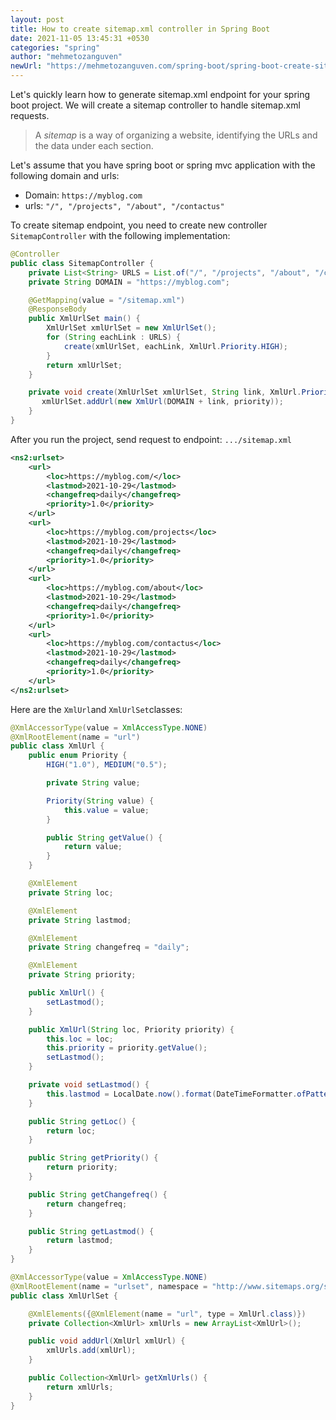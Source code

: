 ```yaml
---
layout: post
title: How to create sitemap.xml controller in Spring Boot
date: 2021-11-05 13:45:31 +0530
categories: "spring"
author: "mehmetozanguven"
newUrl: "https://mehmetozanguven.com/spring-boot/spring-boot-create-sitemap-xml-controller/"
---
```


Let's quickly learn how to generate sitemap.xml endpoint for your spring boot project. We will create a sitemap controller to handle sitemap.xml requests.

> A _sitemap_ is a way of organizing a website, identifying the URLs and the data under each section.

Let's assume that you have spring boot or spring mvc application with the following domain and urls:

- Domain: `https://myblog.com`
- urls: `"/", "/projects", "/about", "/contactus"`

To create sitemap endpoint, you need to create new controller `SitemapController` with the following implementation:

```java
@Controller
public class SitemapController {
    private List<String> URLS = List.of("/", "/projects", "/about", "/contactus");
    private String DOMAIN = "https://myblog.com";

    @GetMapping(value = "/sitemap.xml")
    @ResponseBody
    public XmlUrlSet main() {
        XmlUrlSet xmlUrlSet = new XmlUrlSet();
        for (String eachLink : URLS) {
            create(xmlUrlSet, eachLink, XmlUrl.Priority.HIGH);
        }
        return xmlUrlSet;
    }

    private void create(XmlUrlSet xmlUrlSet, String link, XmlUrl.Priority priority) {
       xmlUrlSet.addUrl(new XmlUrl(DOMAIN + link, priority));
    }
}
```

After you run the project, send request to endpoint: `.../sitemap.xml`

```xml
<ns2:urlset>
	<url>
		<loc>https://myblog.com/</loc>
		<lastmod>2021-10-29</lastmod>
		<changefreq>daily</changefreq>
		<priority>1.0</priority>
	</url>
	<url>
		<loc>https://myblog.com/projects</loc>
		<lastmod>2021-10-29</lastmod>
		<changefreq>daily</changefreq>
		<priority>1.0</priority>
	</url>
	<url>
		<loc>https://myblog.com/about</loc>
		<lastmod>2021-10-29</lastmod>
		<changefreq>daily</changefreq>
		<priority>1.0</priority>
	</url>
	<url>
		<loc>https://myblog.com/contactus</loc>
		<lastmod>2021-10-29</lastmod>
		<changefreq>daily</changefreq>
		<priority>1.0</priority>
	</url>
</ns2:urlset>
```

Here are the `XmlUrl`and `XmlUrlSet`classes:

```java
@XmlAccessorType(value = XmlAccessType.NONE)
@XmlRootElement(name = "url")
public class XmlUrl {
    public enum Priority {
        HIGH("1.0"), MEDIUM("0.5");

        private String value;

        Priority(String value) {
            this.value = value;
        }

        public String getValue() {
            return value;
        }
    }

    @XmlElement
    private String loc;

    @XmlElement
    private String lastmod;

    @XmlElement
    private String changefreq = "daily";

    @XmlElement
    private String priority;

    public XmlUrl() {
        setLastmod();
    }

    public XmlUrl(String loc, Priority priority) {
        this.loc = loc;
        this.priority = priority.getValue();
        setLastmod();
    }

    private void setLastmod() {
        this.lastmod = LocalDate.now().format(DateTimeFormatter.ofPattern("yyyy-MM-dd"));
    }

    public String getLoc() {
        return loc;
    }

    public String getPriority() {
        return priority;
    }

    public String getChangefreq() {
        return changefreq;
    }

    public String getLastmod() {
        return lastmod;
    }
}
```

```java
@XmlAccessorType(value = XmlAccessType.NONE)
@XmlRootElement(name = "urlset", namespace = "http://www.sitemaps.org/schemas/sitemap/0.9")
public class XmlUrlSet {

    @XmlElements({@XmlElement(name = "url", type = XmlUrl.class)})
    private Collection<XmlUrl> xmlUrls = new ArrayList<XmlUrl>();

    public void addUrl(XmlUrl xmlUrl) {
        xmlUrls.add(xmlUrl);
    }

    public Collection<XmlUrl> getXmlUrls() {
        return xmlUrls;
    }
}
```
